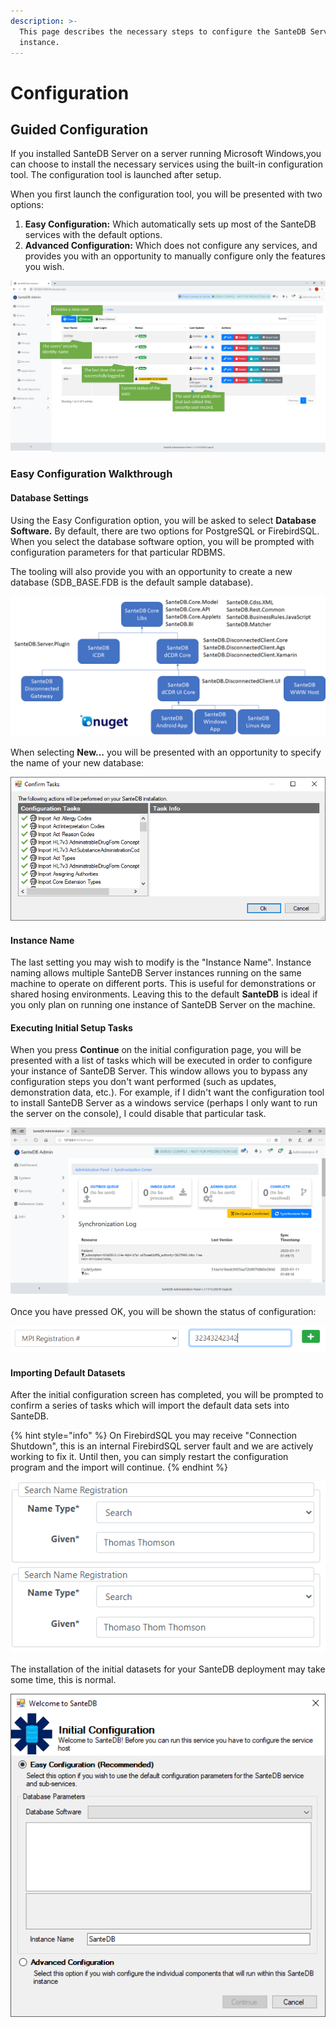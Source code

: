 ```yaml
---
description: >-
  This page describes the necessary steps to configure the SanteDB Server
  instance.
---
```


# Configuration

## Guided Configuration

If you installed SanteDB Server on a server running Microsoft Windows,you can choose to install the necessary services using the built-in configuration tool. The configuration tool is launched after setup. 

When you first launch the configuration tool, you will be presented with two options:

1. **Easy Configuration:** Which automatically sets up most of the SanteDB services with the default options.
2. **Advanced Configuration:** Which does not configure any services, and provides you with an opportunity to manually configure only the features you wish.

![Figure 1 - Initial Configuration Screen](../../../.gitbook/assets/image%20%2831%29.png)

### Easy Configuration Walkthrough

#### Database Settings

Using the Easy Configuration option, you will be asked to select **Database Software.** By default, there are two options for PostgreSQL or FirebirdSQL. When you select the database software option, you will be prompted with configuration parameters for that particular RDBMS. 

The tooling will also provide you with an opportunity to create a new database \(SDB\_BASE.FDB is the default sample database\).

![Figure 2 - Database Connection Properties](../../../.gitbook/assets/image%20%2814%29.png)

When selecting **New...** you will be presented with an opportunity to specify the name of your new database:

![Figure 3 - Creating a new Database](../../../.gitbook/assets/image%20%2826%29.png)

#### Instance Name

The last setting you may wish to modify is the "Instance Name". Instance naming allows multiple SanteDB Server instances running on the same machine to operate on different ports. This is useful for demonstrations or shared hosing environments. Leaving this to the default **SanteDB** is ideal if you only plan on running one instance of SanteDB Server on the machine.

#### Executing Initial Setup Tasks

When you press **Continue** on the initial configuration page, you will be presented with a list of tasks which will be executed in order to configure your instance of SanteDB Server. This window allows you to bypass any configuration steps you don't want performed \(such as updates, demonstration data, etc.\). For example, if I didn't want the configuration tool to install SanteDB Server as a windows service \(perhaps I only want to run the server on the console\), I could disable that particular task.

![Figure 4 - Disabling A Task](../../../.gitbook/assets/image%20%2829%29.png)

Once you have pressed OK, you will be shown the status of configuration: 

![Figure 5 - Configuration Worker](../../../.gitbook/assets/image%20%2856%29.png)

#### Importing Default Datasets

After the initial configuration screen has completed, you will be prompted to confirm a series of tasks which will import the default data sets into SanteDB. 

{% hint style="info" %}
On FirebirdSQL you may receive "Connection Shutdown", this is an internal FirebirdSQL server fault and we are actively working to fix it. Until then, you can simply restart the configuration program and the import will continue.
{% endhint %}

![Figure 6 - Secondary Configuration Tasks](../../../.gitbook/assets/image%20%2866%29.png)

The installation of the initial datasets for your SanteDB deployment may take some time, this is normal.

![Figure 7 - Import of Initial Data](../../../.gitbook/assets/image%20%2812%29.png)



